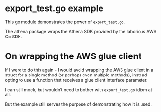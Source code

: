 # export\_test.go example

This go module demonstrates the power of `export_test.go`.

The athena package wraps the Athena SDK provided by
the laborious AWS Go SDK.


# On wrapping the AWS glue client
If I were to do this again - I would avoid wrapping the AWS glue client in a
struct for a single method (or perhaps even multiple methods), instead opting
to use a function that receives a glue client interface parameter.

I can still mock, but wouldn't need to bother with `export_test.go` idiom at all.

But the example still serves the purpose of demonstrating how it is used.
